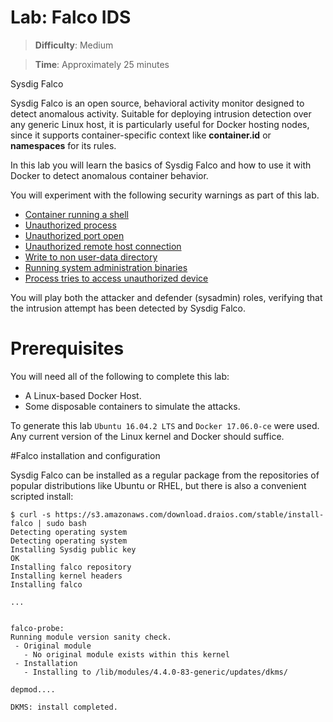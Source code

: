# Lab: Falco IDS

> **Difficulty**: Medium

> **Time**: Approximately 25 minutes

Sysdig Falco 

Sysdig Falco is an open source, behavioral activity monitor designed to detect anomalous activity. Suitable for deploying intrusion detection over any generic Linux host, it is particularly useful for Docker hosting nodes, since it supports container-specific context like **container.id** or **namespaces** for its rules. 

In this lab you will learn the basics of Sysdig Falco and how to use it with Docker to detect anomalous container behavior.

You will experiment with the following security warnings as part of this lab.

- [Container running a shell](#shell)
- [Unauthorized process](#process)
- [Unauthorized port open](#port)
- [Unauthorized remote host connection](#remote)
- [Write to non user-data directory](#write)
- [Running system administration binaries](#sysadm)
- [Process tries to access unauthorized device](#device)

You will play both the attacker and defender (sysadmin) roles, verifying that the intrusion attempt has
been detected by Sysdig Falco.

# Prerequisites

You will need all of the following to complete this lab:

- A Linux-based Docker Host.
- Some disposable containers to simulate the attacks.

To generate this lab `Ubuntu 16.04.2 LTS` and `Docker 17.06.0-ce` were used. Any current version of the Linux kernel
and Docker should suffice.

#Falco installation and configuration

Sysdig Falco can be installed as a regular package from the repositories of popular distributions like Ubuntu or RHEL, but
there is also a convenient scripted install:

   ```
   $ curl -s https://s3.amazonaws.com/download.draios.com/stable/install-falco | sudo bash
   Detecting operating system
   Detecting operating system
   Installing Sysdig public key
   OK
   Installing falco repository
   Installing kernel headers
   Installing falco

   ...
   

   falco-probe:
   Running module version sanity check.
    - Original module
      - No original module exists within this kernel
    - Installation
      - Installing to /lib/modules/4.4.0-83-generic/updates/dkms/

   depmod....

   DKMS: install completed.
   ```
   



